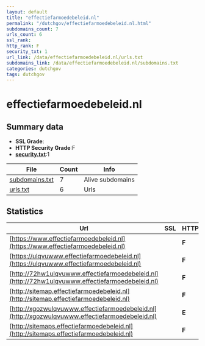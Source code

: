 ```yaml
---
layout: default
title: "effectiefarmoedebeleid.nl"
permalink: "/dutchgov/effectiefarmoedebeleid.nl.html"
subdomains_count: 7
urls_count: 6
ssl_rank: 
http_rank: F
security_txt: 1
url_link: /data/effectiefarmoedebeleid.nl/urls.txt
subdomains_link: /data/effectiefarmoedebeleid.nl/subdomains.txt
categories: dutchgov
tags: dutchgov
---
```



# effectiefarmoedebeleid.nl
## Summary data


 - **SSL Grade**:
 - **HTTP Security Grade**:F
 - **[security.txt](https://www.digitaleoverheid.nl/nieuws/standaard-security-txt-nu-verplicht-voor-overheid/)**:1


| File       | Count | Info |
|------------|-------|------|
|[subdomains.txt](/DutchGovScope/data/effectiefarmoedebeleid.nl/subdomains.txt)|7|Alive subdomains|
|[urls.txt](/DutchGovScope/data/effectiefarmoedebeleid.nl/urls.txt)|6|Urls|


## Statistics


| Url | SSL | HTTP | Server | Cookie | HSTS | CORS | CTO | CSP | XFO | XXP | RP |FP| Tech |Title |
|--------|-------|-------|------|------|------|------|------|------|------|------|------|------|------|------|
|[https://www.effectiefarmoedebeleid.nl](https://www.effectiefarmoedebeleid.nl)| | **F**|Parking/1.0| | | | | | | | :white_check_mark: | ||effectiefarmoede...|
|[https://ulqvuwww.effectiefarmoedebeleid.nl](https://ulqvuwww.effectiefarmoedebeleid.nl)| | **F**||:o: | | | | | | | :white_check_mark: | |||
|[http://72hw1ulqvuwww.effectiefarmoedebeleid.nl](http://72hw1ulqvuwww.effectiefarmoedebeleid.nl)| | **F**|Parking/1.0| | | | | | | | :white_check_mark: | ||effectiefarmoede...|
|[http://sitemap.effectiefarmoedebeleid.nl](http://sitemap.effectiefarmoedebeleid.nl)| | **F**|Parking/1.0| | | | | | | | :white_check_mark: | ||effectiefarmoede...|
|[http://xgozwulqvuwww.effectiefarmoedebeleid.nl](http://xgozwulqvuwww.effectiefarmoedebeleid.nl)| | **E**|| | | | | | | | :white_check_mark: | |||
|[http://sitemaps.effectiefarmoedebeleid.nl](http://sitemaps.effectiefarmoedebeleid.nl)| | **F**|Parking/1.0| | | | | | | | :white_check_mark: | |||


